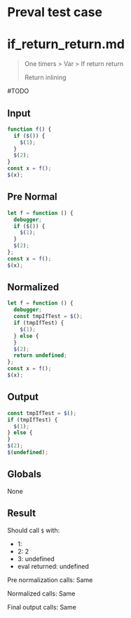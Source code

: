 # Preval test case

# if_return_return.md

> One timers > Var > If return return
>
> Return inlining

#TODO

## Input

`````js filename=intro
function f() {
  if ($()) {
    $(1);
  }
  $(2);
}
const x = f();
$(x);
`````

## Pre Normal

`````js filename=intro
let f = function () {
  debugger;
  if ($()) {
    $(1);
  }
  $(2);
};
const x = f();
$(x);
`````

## Normalized

`````js filename=intro
let f = function () {
  debugger;
  const tmpIfTest = $();
  if (tmpIfTest) {
    $(1);
  } else {
  }
  $(2);
  return undefined;
};
const x = f();
$(x);
`````

## Output

`````js filename=intro
const tmpIfTest = $();
if (tmpIfTest) {
  $(1);
} else {
}
$(2);
$(undefined);
`````

## Globals

None

## Result

Should call `$` with:
 - 1: 
 - 2: 2
 - 3: undefined
 - eval returned: undefined

Pre normalization calls: Same

Normalized calls: Same

Final output calls: Same
